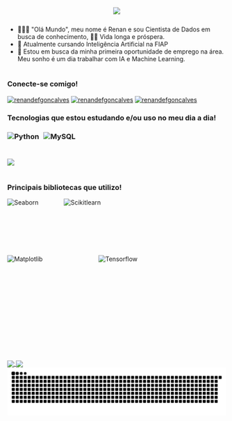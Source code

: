
<h1 align="center">
    <img src="https://readme-typing-svg.herokuapp.com/?font=Righteous&size=35&center=true&vCenter=true&width=500&height=70&duration=4000&lines=Renan+de+França+Gonçalves;"/>
</h1>

- 🧑🏽‍💻 "Olá Mundo", meu nome é Renan e sou Cientista de Dados em busca de conhecimento, 🖖🏽 Vida longa e próspera.
- 🌱 Atualmente cursando Inteligência Artificial na FIAP
- 🔭 Estou em busca da minha primeira oportunidade de emprego na área. Meu sonho é um dia trabalhar com IA e Machine Learning.

#


<img align="right" alt="" height="190px" src="https://media1.tenor.com/m/JwRNTvlcBF4AAAAC/mario-super-mario.gif">

<h3 align="left">Conecte-se comigo!</h3>
<p align="left">
<a href="https://linkedin.com/in/renandefgoncalves" target="blank"><img align="center" src="https://raw.githubusercontent.com/rahuldkjain/github-profile-readme-generator/master/src/images/icons/Social/linked-in-alt.svg" alt="renandefgoncalves" height="30" width="40" /></a>
<a href="https://kaggle.com/renandefgoncalves" target="blank"><img align="center" src="https://raw.githubusercontent.com/rahuldkjain/github-profile-readme-generator/master/src/images/icons/Social/kaggle.svg" alt="renandefgoncalves" height="30" width="40" /></a>
<a href="https://instagram.com/renandefgoncalves" target="blank"><img align="center" src="https://raw.githubusercontent.com/rahuldkjain/github-profile-readme-generator/master/src/images/icons/Social/instagram.svg" alt="renandefgoncalves" height="30" width="40" /></a>
</p>

### Tecnologias que estou estudando e/ou uso no meu dia a dia!
<h3 align="left" style="display: flex; flex-wrap: wrap; gap: 10px;">
    <img align="center" alt="Python" src="https://img.shields.io/badge/Python-3776AB?style=for-the-badge&height=28px"/>
    <img align="center" alt="MySQL" src="https://img.shields.io/badge/MySQL-00718B?style=for-the-badge&height=28px"/>   
</h3>

#

<img align="center" src="https://github-readme-stats.vercel.app/api/top-langs/?username=renandefgoncalves&size_weight=0.5&count_weight=0.5&theme=dracula" style="height:12em;"></br>

#

### Principais bibliotecas que utilizo!
<p align="left" style="display: flex; flex-wrap: wrap; gap: 10px;">
  <img align="center" alt="Seaborn" height="120" width="120" src="https://user-images.githubusercontent.com/315810/92254613-279c8000-ee9f-11ea-9b73-5622a7d95f3f.png"/>
  <img align="center" alt="Scikitlearn" height="120" width="200" src="https://cdn.jsdelivr.net/gh/devicons/devicon@latest/icons/scikitlearn/scikitlearn-original.svg"/>
  <img align="center" alt="Matplotlib" height="170" width="200" src="https://cdn.jsdelivr.net/gh/devicons/devicon@latest/icons/matplotlib/matplotlib-original-wordmark.svg"/> 
  <img align="center" alt="Tensorflow" height="170" width="200" src="https://cdn.jsdelivr.net/gh/devicons/devicon@latest/icons/tensorflow/tensorflow-original-wordmark.svg"/>
</p><br>

#
    
<div>
    <a href="https://github.com/renandefgoncalves">
    <img align="center" src="https://github-readme-stats.vercel.app/api?username=renandefgoncalves&show_icons=true&theme=dracula" style="height:11em;">
    <img align="center" src="https://github-readme-streak-stats.herokuapp.com/?user=renandefgoncalves&show_icons=true&theme=dracula" style="height:11em;"/>
</div>

<picture align="center">
  <source media="(prefers-color-scheme: dark)" srcset="https://raw.githubusercontent.com/renandefgoncalves/renandefgoncalves/output/github-contribution-grid-snake-dark.svg">
  <source media="(prefers-color-scheme: light)" srcset="https://raw.githubusercontent.com/renandefgoncalves/renandefgoncalves/output/github-contribution-grid-snake-dark.svg">
  <img align="center" alt="github contribution grid snake animation" src="https://raw.githubusercontent.com/renandefgoncalves/renandefgoncalves/output/github-contribution-grid-snake.svg">
</picture>
